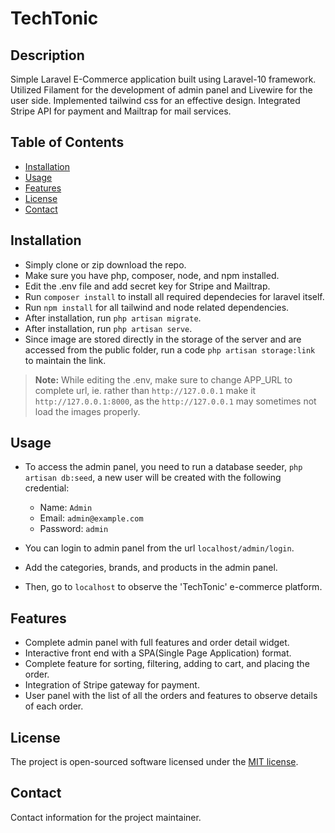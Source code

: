 # TechTonic

## Description

Simple Laravel E-Commerce application built using Laravel-10 framework. Utilized Filament for the development of admin panel and Livewire for the user side. Implemented tailwind css for an effective design. Integrated Stripe API for payment and Mailtrap for mail services.

## Table of Contents

- [Installation](#installation)
- [Usage](#usage)
- [Features](#features)
- [License](#license)
- [Contact](#contact)

## Installation

* Simply clone or zip download the repo.
* Make sure you have php, composer, node, and npm installed.
* Edit the .env file and add secret key for Stripe and Mailtrap.
* Run `composer install` to install all required dependecies for laravel itself.
* Run `npm install` for all tailwind and node related dependencies.
* After installation, run `php artisan migrate`. 
* After installation, run `php artisan serve`. 
* Since image are stored directly in the storage of the server and are accessed from the public folder, run a code `php artisan storage:link` to maintain the link.

> **Note:** While editing the .env, make sure to change APP_URL to complete url, ie. rather than `http://127.0.0.1` make it `http://127.0.0.1:8000`, as the `http://127.0.0.1` may sometimes not load the images properly.


## Usage

* To access the admin panel, you need to run a database seeder, `php artisan db:seed`, a new user will be created with the following credential:
    * Name: `Admin`
    * Email: `admin@example.com`
    * Password: `admin`

* You can login to admin panel from the url `localhost/admin/login`.
* Add the categories, brands, and products in the admin panel.
* Then, go to `localhost` to observe the 'TechTonic' e-commerce platform.


## Features

* Complete admin panel with full features and order detail widget.
* Interactive front end with a SPA(Single Page Application) format.
* Complete feature for sorting, filtering, adding to cart, and placing the order.
* Integration of Stripe gateway for payment.
* User panel with the list of all the orders and features to observe details of each order.


## License

The project is open-sourced software licensed under the [MIT license](https://opensource.org/licenses/MIT).


## Contact

Contact information for the project maintainer.
